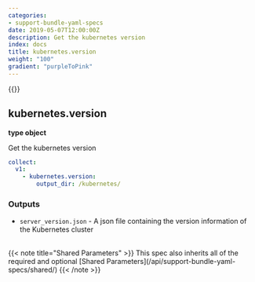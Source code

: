 ```yaml
---
categories:
- support-bundle-yaml-specs
date: 2019-05-07T12:00:00Z
description: Get the kubernetes version
index: docs
title: kubernetes.version
weight: "100"
gradient: "purpleToPink"
---
```


{{<legacynotice>}}

## kubernetes.version

**type object**

Get the kubernetes version


```yaml
collect:
  v1:
    - kubernetes.version:
        output_dir: /kubernetes/
```


### Outputs

    
- `server_version.json` - A json file containing the version information of the Kubernetes cluster


<br>
{{< note title="Shared Parameters" >}}
This spec also inherits all of the required and optional [Shared Parameters](/api/support-bundle-yaml-specs/shared/)
{{< /note >}}

  